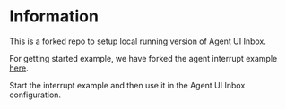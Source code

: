 # Information

This is a forked repo to setup local running version of Agent UI Inbox.

For getting started example, we have forked the agent interrupt example [here](https://github.com/scchengaiah/agent-inbox-langgraph-example-forked).

Start the interrupt example and then use it in the Agent UI Inbox configuration.